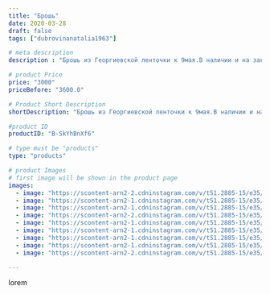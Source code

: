 ```yaml
---
title: "Брошь"
date: 2020-03-28
draft: false
tags: ["dubrovinanatalia1963"]

# meta description
description : "Брошь из Георгиевской ленточки к 9мая.В наличии и на заказ в любом количестве."

# product Price
price: "3000"
priceBefore: "3600.0"

# Product Short Description
shortDescription: "Брошь из Георгиевской ленточки к 9мая.В наличии и на заказ в любом количестве."

#product ID
productID: "B-SkYhBnXf6"

# type must be "products"
type: "products"

# product Images
# first image will be shown in the product page
images:
  - image: "https://scontent-arn2-2.cdninstagram.com/v/t51.2885-15/e35/91138618_2643469179218040_2909535306891881202_n.jpg?_nc_ht=scontent-arn2-2.cdninstagram.com&_nc_cat=100&_nc_ohc=wrk_W6kAyoIAX_Ck8Df&se=7&tp=1&oh=8357e768955909017dfa232accc8c415&oe=605EC9FB&ig_cache_key=MjI3NTA0MDc3NDUwMDI2MDU4Mg%3D%3D.2"
  - image: "https://scontent-arn2-1.cdninstagram.com/v/t51.2885-15/e35/91273386_2556923361231213_7342030231675598189_n.jpg?_nc_ht=scontent-arn2-1.cdninstagram.com&_nc_cat=109&_nc_ohc=S7r54Xe_18UAX9r1bhJ&se=7&tp=1&oh=351186c76af8ed5ffbcb3c663bae7af7&oe=6061819E&ig_cache_key=MjI3NTA0MDc3NDQ5MTkzMzI3MA%3D%3D.2"
  - image: "https://scontent-arn2-1.cdninstagram.com/v/t51.2885-15/e35/91567942_678929746186111_187558809038314237_n.jpg?_nc_ht=scontent-arn2-1.cdninstagram.com&_nc_cat=107&_nc_ohc=ovMNk9IF83EAX90im-W&se=7&tp=1&oh=384a244dcda5a4587ed2d46eb5aa77fe&oe=6060A720&ig_cache_key=MjI3NTA0MDc3NDUzMzg5MTczNA%3D%3D.2"
  - image: "https://scontent-arn2-2.cdninstagram.com/v/t51.2885-15/e35/90885915_1167479086955777_8714963149809711524_n.jpg?_nc_ht=scontent-arn2-2.cdninstagram.com&_nc_cat=105&_nc_ohc=Ja1kbzRtnOsAX9aNxys&se=7&tp=1&oh=6bdb621589f75178e65309274ab7c119&oe=605EAC74&ig_cache_key=MjI3NTA0MDc3NDUyNTMxOTk5OQ%3D%3D.2"
  - image: "https://scontent-arn2-1.cdninstagram.com/v/t51.2885-15/e35/91084753_565335860767785_2632183225119181730_n.jpg?_nc_ht=scontent-arn2-1.cdninstagram.com&_nc_cat=109&_nc_ohc=KPxGmz9dD70AX8gKxbF&se=7&tp=1&oh=6040ea95104f28bc32a38f8b89874f2a&oe=605F24EF&ig_cache_key=MjI3NTA0MDc3NDU2NzM5Mjc5MA%3D%3D.2"
  - image: "https://scontent-arn2-1.cdninstagram.com/v/t51.2885-15/e35/91138618_245119859862382_2390603243635421919_n.jpg?_nc_ht=scontent-arn2-1.cdninstagram.com&_nc_cat=110&_nc_ohc=79jQb8yXfcwAX_1mtFK&se=7&tp=1&oh=9c4aadfd4720f7368fd9e8ac9aa2a964&oe=605F6AC2&ig_cache_key=MjI3NTA0MDc3NDU0MjI1MDAzOA%3D%3D.2"
  - image: "https://scontent-arn2-1.cdninstagram.com/v/t51.2885-15/e35/91141224_1076042082764464_6691529855251904715_n.jpg?_nc_ht=scontent-arn2-1.cdninstagram.com&_nc_cat=104&_nc_ohc=sLYYm-7y09EAX9hKhXa&se=7&tp=1&oh=29274ee22dba7e7b057d412b00d5f0e0&oe=605F2C03&ig_cache_key=MjI3NTA0MDc3NDUxNzAxODk4Mw%3D%3D.2"
  - image: "https://scontent-arn2-1.cdninstagram.com/v/t51.2885-15/e35/91210873_532945964076615_2571947620575742468_n.jpg?_nc_ht=scontent-arn2-1.cdninstagram.com&_nc_cat=103&_nc_ohc=pa4oe73tzw8AX_okcKH&se=7&tp=1&oh=160cca90cb9c82c2ed5f930554dbe643&oe=6061431B&ig_cache_key=MjI3NTA0MDc3NDU0MjA3ODgyNQ%3D%3D.2"
  - image: "https://scontent-arn2-2.cdninstagram.com/v/t51.2885-15/e35/91257778_577779072837641_8299892236884073921_n.jpg?_nc_ht=scontent-arn2-2.cdninstagram.com&_nc_cat=105&_nc_ohc=KVZPYW5ajaMAX8V7jSu&se=7&tp=1&oh=05c41aa2ee4acc3f0b46a13b01d6d95b&oe=6060F710&ig_cache_key=MjI3NTA0MDc3NDUxNzA5OTM1OA%3D%3D.2"

---
```

lorem
